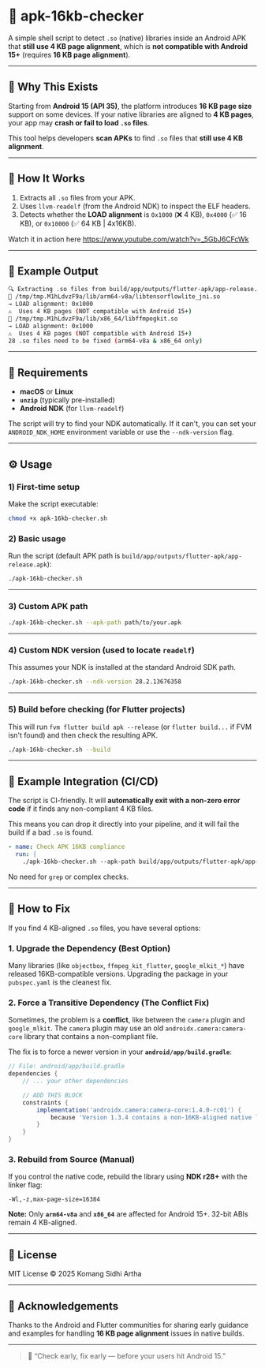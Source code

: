 # 🔎 apk-16kb-checker

A simple shell script to detect `.so` (native) libraries inside an Android APK that **still use 4 KB page alignment**, which is **not compatible with Android 15+** (requires **16 KB page alignment**).

---

## 🚀 Why This Exists

Starting from **Android 15 (API 35)**, the platform introduces **16 KB page size** support on some devices.
If your native libraries are aligned to **4 KB pages**, your app may **crash or fail to load `.so` files**.

This tool helps developers **scan APKs** to find `.so` files that **still use 4 KB alignment**.

---

## 🧠 How It Works

1.  Extracts all `.so` files from your APK.
2.  Uses `llvm-readelf` (from the Android NDK) to inspect the ELF headers.
3.  Detects whether the **LOAD alignment** is `0x1000` (❌ 4 KB), `0x4000` (✅ 16 KB), or `0x10000` (✅ 64 KB | 4x16KB).

Watch it in action here https://www.youtube.com/watch?v=_5GbJ6CFcWk

---

## 🧩 Example Output

```bash
🔍 Extracting .so files from build/app/outputs/flutter-apk/app-release.apk …
📂 /tmp/tmp.M1hLdvzF9a/lib/arm64-v8a/libtensorflowlite_jni.so
→ LOAD alignment: 0x1000
⚠️  Uses 4 KB pages (NOT compatible with Android 15+)
📂 /tmp/tmp.M1hLdvzF9a/lib/x86_64/libffmpegkit.so
→ LOAD alignment: 0x1000
⚠️  Uses 4 KB pages (NOT compatible with Android 15+)
28 .so files need to be fixed (arm64-v8a & x86_64 only)
```

---

## 🧰 Requirements

-   **macOS** or **Linux**
-   **`unzip`** (typically pre-installed)
-   **Android NDK** (for `llvm-readelf`)

The script will try to find your NDK automatically. If it can't, you can set your `ANDROID_NDK_HOME` environment variable or use the `--ndk-version` flag.

---

## ⚙️ Usage

### 1) First-time setup

Make the script executable:
```bash
chmod +x apk-16kb-checker.sh
```

### 2) Basic usage

Run the script (default APK path is `build/app/outputs/flutter-apk/app-release.apk`):

```bash
./apk-16kb-checker.sh
```

---

### 3) Custom APK path

```bash
./apk-16kb-checker.sh --apk-path path/to/your.apk
```

---

### 4) Custom NDK version (used to locate `readelf`)

This assumes your NDK is installed at the standard Android SDK path.

```bash
./apk-16kb-checker.sh --ndk-version 28.2.13676358
```

---

### 5) Build before checking (for Flutter projects)

This will run `fvm flutter build apk --release` (or `flutter build...` if FVM isn't found) and then check the resulting APK.

```bash
./apk-16kb-checker.sh --build
```

---

## 🧪 Example Integration (CI/CD)

The script is CI-friendly. It will **automatically exit with a non-zero error code** if it finds any non-compliant 4 KB files.

This means you can drop it directly into your pipeline, and it will fail the build if a bad `.so` is found.

```yaml
- name: Check APK 16KB compliance
  run: |
    ./apk-16kb-checker.sh --apk-path build/app/outputs/flutter-apk/app-release.apk
```
No need for `grep` or complex checks.

---

## 🧠 How to Fix

If you find 4 KB-aligned `.so` files, you have several options:

### 1. Upgrade the Dependency (Best Option)
Many libraries (like `objectbox`, `ffmpeg_kit_flutter`, `google_mlkit_*`) have released 16KB-compatible versions. Upgrading the package in your `pubspec.yaml` is the cleanest fix.

### 2. Force a Transitive Dependency (The Conflict Fix)
Sometimes, the problem is a **conflict**, like between the `camera` plugin and `google_mlkit`. The `camera` plugin may use an old `androidx.camera:camera-core` library that contains a non-compliant file.

The fix is to force a newer version in your **`android/app/build.gradle`**:

```groovy
// File: android/app/build.gradle
dependencies {
    // ... your other dependencies

    // ADD THIS BLOCK
    constraints {
        implementation('androidx.camera:camera-core:1.4.0-rc01') {
            because 'Version 1.3.4 contains a non-16KB-aligned native library'
        }
    }
}
```

### 3. Rebuild from Source (Manual)
If you control the native code, rebuild the library using **NDK r28+** with the linker flag:
```
-Wl,-z,max-page-size=16384
```

**Note:** Only **`arm64-v8a`** and **`x86_64`** are affected for Android 15+. 32-bit ABIs remain 4 KB-aligned.

---

## 📝 License

MIT License © 2025 Komang Sidhi Artha

---

## 💬 Acknowledgements

Thanks to the Android and Flutter communities for sharing early guidance and examples for handling **16 KB page alignment** issues in native builds.

---

> 🧩 “Check early, fix early — before your users hit Android 15.”
